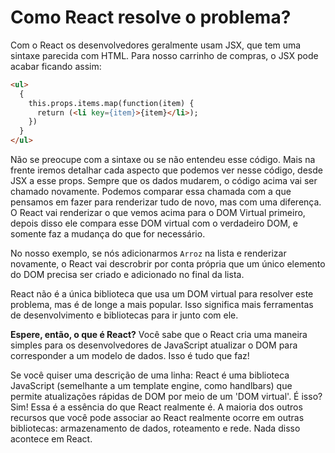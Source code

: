 # Como React resolve o problema?
Com o React os desenvolvedores geralmente usam JSX, que tem uma sintaxe parecida com HTML. Para nosso carrinho de compras, o JSX
pode acabar ficando assim:

```html
<ul>
  {
    this.props.items.map(function(item) {
      return (<li key={item}>{item}</li>);
    })
  }
</ul>
```

Não se preocupe com a sintaxe ou se não entendeu esse código. Mais na frente iremos detalhar cada aspecto que podemos ver nesse código,
desde JSX a esse props. Sempre que os dados mudarem, o código acima vai ser chamado novamente. Podemos comparar essa chamada com a que pensamos em fazer para renderizar tudo de novo,
mas com uma diferença. O React vai renderizar o que vemos acima para o DOM Virtual primeiro, depois disso ele compara esse DOM virtual com o verdadeiro DOM, e 
somente faz a mudança do que for necessário. 

No nosso exemplo, se nós adicionarmos `Arroz` na lista e renderizar novamente, o React vai descrobrir por conta própria que um único elemento do DOM precisa ser criado e 
adicionado no final da lista. 

React não é a única biblioteca que usa um DOM virtual para resolver este problema, mas é de longe a mais popular. Isso significa mais ferramentas de desenvolvimento e bibliotecas para ir junto com ele.

**Espere, então, o que é React?**
Você sabe que o React cria uma maneira simples para os desenvolvedores de JavaScript atualizar o DOM para corresponder a um modelo de dados. Isso é tudo que faz!

Se você quiser uma descrição de uma linha: 
React é uma biblioteca JavaScript (semelhante a um template engine, como handlbars) que permite atualizações rápidas de DOM por meio de um 'DOM virtual'.
É isso? Sim! Essa é a essência do que React realmente é. A maioria dos outros recursos que você pode associar ao React realmente ocorre em outras bibliotecas: armazenamento de dados, roteamento e rede. Nada disso acontece em React.
 